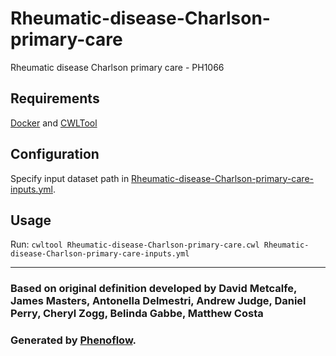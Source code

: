 # Rheumatic-disease-Charlson-primary-care

Rheumatic disease Charlson primary care - PH1066

## Requirements

[Docker](https://docs.docker.com/install/) and [CWLTool](https://github.com/common-workflow-language/cwltool#install)

## Configuration

Specify input dataset path in [Rheumatic-disease-Charlson-primary-care-inputs.yml](Rheumatic-disease-Charlson-primary-care-inputs.yml).

## Usage

Run: `cwltool Rheumatic-disease-Charlson-primary-care.cwl Rheumatic-disease-Charlson-primary-care-inputs.yml`

***

### Based on original definition developed by David Metcalfe, James Masters, Antonella Delmestri, Andrew Judge, Daniel Perry, Cheryl Zogg, Belinda Gabbe, Matthew Costa
### Generated by [Phenoflow](https://kclhi.org/phenoflow).
